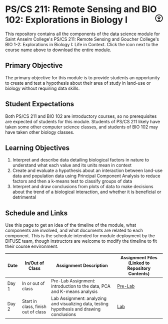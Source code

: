 # PS/CS 211: Remote Sensing and BIO 102: Explorations in Biology I <a href="https://github.com/difuse-dartmouth/public-module-template/archive/refs/heads/main.zip"><img src="https://github.com/difuse-dartmouth/.github/blob/ecc522189d093025100d24feef5fc134f592c677/profile/download_button.png" alt="Download the entire module" align="right" style="width: 0.25in;"></a>

This repository contains all the components of the data science module for Saint Anselm College's PS/CS 211: Remote Sensing and Goucher College's BIO 1-2: Explorations in Biology I: Life in Context.  Click the icon next to the course name above to download the entire module.

## Primary Objective

The primary objective for this module is to provide students an opportunity to create and test a hypothesis about their area of study in land-use or biology without requiring data skills.

## Student Expectations
Both PS/CS 211 and BIO 102 are introductory courses, so no prerequisites are expected of students for this module. Students of PS/CS 211 likely have taken some other computer science classes, and students of BIO 102 may have taken other biology classes.

## Learning Objectives
1.	Interpret and describe data detailing biological factors in nature to understand what each value and its units mean in context
2.  Create and evaluate a hypothesis about an interaction between land-use data and population data using Principal Component Analysis to reduce factors and then a k-means test to classify groups of data
3.  Interpret and draw conclusions from plots of data to make decisions about the trend of a biological interaction, and whether it is beneficial or detrimental 

## Schedule and Links

Use this page to get an idea of the timeline of the module, what components are involved, and what documents are related to each component. This is the schedule intended for module deployment by the DIFUSE team, though instructors are welcome to modify the timeline to fit their course environment.

| Date             |  In/Out of Class | Assignment Description                     | Assignment Files (Linked to Repository Contents) |
|------------------|-----------------|--------------------------------------------------|--------------------------------------------------|
| Day 1 | In or out of class    | Pre-Lab Assignment: introduction to the data, PCA and K-means analysis  |[Pre-Lab](completed_module/components/assignment1/XXX) |
| Day 2 | Start in class, finish out of class  | Lab Assignment: analyzing and visualizing data, testing hypothesis and drawing conclusions |[Lab](completed_module/public/components/assignment2/XXX) |
